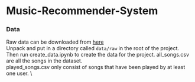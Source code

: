 # Music-Recommender-System

### Data
Raw data can be downloaded from [here](https://drive.google.com/file/d/1kuEDAC_oX9hkf_a7zpBgMg_hXa6caiGO/view?usp=sharing) \
Unpack and put in a directory called `data/raw` in the root of the project. \
Then run create_data.ipynb to create the data for the project.
all_songs.csv are all the songs in the dataset. \
played_songs.csv only consist of songs that have been played by at least one user. \


